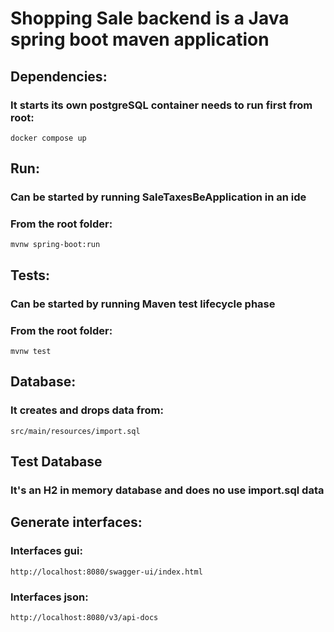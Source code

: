 # Shopping Sale backend is a Java spring boot maven application

## Dependencies:
### It starts its own postgreSQL container needs to run first from root:
    docker compose up

## Run:
### Can be started by running SaleTaxesBeApplication in an ide
### From the root folder:
    mvnw spring-boot:run

## Tests:
### Can be started by running Maven test lifecycle phase
### From the root folder:
    mvnw test

## Database:
### It creates and drops data from:
    src/main/resources/import.sql

## Test Database
### It's an H2 in memory database and does no use import.sql data

## Generate interfaces:
### Interfaces gui:
    http://localhost:8080/swagger-ui/index.html
### Interfaces json:
    http://localhost:8080/v3/api-docs

